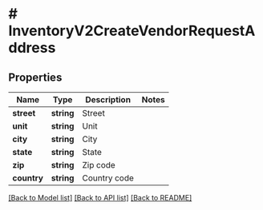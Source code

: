 # # InventoryV2CreateVendorRequestAddress

## Properties

Name | Type | Description | Notes
------------ | ------------- | ------------- | -------------
**street** | **string** | Street |
**unit** | **string** | Unit |
**city** | **string** | City |
**state** | **string** | State |
**zip** | **string** | Zip code |
**country** | **string** | Country code |

[[Back to Model list]](../../README.md#models) [[Back to API list]](../../README.md#endpoints) [[Back to README]](../../README.md)
